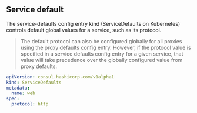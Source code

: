 ## Service default

The service-defaults config entry kind (ServiceDefaults on Kubernetes) controls default global values for a service, such as its protocol.

> The default protocol can also be configured globally for all proxies using the proxy defaults config entry. However, if the protocol value is specified in a service defaults config entry for a given service, that value will take precedence over the globally configured value from proxy defaults.

```yaml
apiVersion: consul.hashicorp.com/v1alpha1
kind: ServiceDefaults
metadata:
  name: web
spec:
  protocol: http
```
